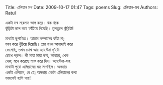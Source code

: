 Title: এলিয়ান মথ
Date: 2009-10-17 01:47
Tags: poems
Slug: এলিয়ান-মথ
Authors: Ratul

একটা মথ মারলাম ভাল করে। থক থকে  
ভুঁড়িটা ভাল করে ফাঁটিয়ে দিয়েছি। তুলতুলে ভুঁড়িটা!  

মাথাটা ভূপাতিত। আমার কম্পাসের কাঁটা না;  
ভাল করে খুঁচিয়ে দিয়েছি। প্রায় যখন আলাদাই করে  
ফেলেছি, তখন চোখ আর অ্যান্টেনা দু'টো  
চোখে পড়ল। কী মায়া মায়া ভাব, আহারে, খেক  
খেক; মনে করেছে মাফ করে দিব। অ্যান্টেনা-সহ  
মাথাটা পুরো এলিয়ানের মত লাগছিল। অসহায়  
একটা এলিয়ান, হে হে; অসহায় একটা এলিয়ানের কথা  
ভাবলেই হাসি পায়!
